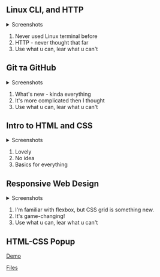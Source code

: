 ## Linux CLI, and HTTP
<details>
  <summary>Screenshots</summary>
  
![Quiz 1](https://github.com/nazarski/kottans-frontend/blob/main/task_linux_cli/linux_1.jpg)
![Quiz 2](https://github.com/nazarski/kottans-frontend/blob/main/task_linux_cli/linux_2.jpg)
![Quiz 3](https://github.com/nazarski/kottans-frontend/blob/main/task_linux_cli/linux_3.jpg)
![Quiz 4](https://github.com/nazarski/kottans-frontend/blob/main/task_linux_cli/linux_4.jpg)
</details>

1. Never used Linux terminal before
2. HTTP - never thought that far
3. Use what u can, lear what u can't

## Git та GitHub
<details>
  <summary>Screenshots</summary>
  
![Git Basics](https://github.com/nazarski/kottans-frontend/blob/main/task_git_collaboration/main_git.jpg)
![Git Remote](https://github.com/nazarski/kottans-frontend/blob/main/task_git_collaboration/remote.jpg)
</details>

1. What's new - kinda everything 
2. It's more complicated then I thought
3. Use what u can, lear what u can't

## Intro to HTML and CSS
<details>
  <summary>Screenshots</summary>
  
#Coursera
![Coursera html](https://github.com/nazarski/kottans-frontend/blob/main/task_html_css_intro/learn_html_coursera.jpg)
![Coursera css](https://github.com/nazarski/kottans-frontend/blob/main/task_html_css_intro/learn_css_coursera.jpg)
  
#CodeAcademy
![CodeAcademy html](https://github.com/nazarski/kottans-frontend/blob/main/task_html_css_intro/learn_html_codeacademy.jpg)
![CodeAcademy css](https://github.com/nazarski/kottans-frontend/blob/main/task_html_css_intro/learn_css_codeacademy.jpg)
</details>

1. Lovely 
2. No idea
3. Basics for everything

## Responsive Web Design
<details>
  <summary>Screenshots</summary>

![Flex Froggy](https://github.com/nazarski/kottans-frontend/blob/main/task_responsive_web_design/flexFroggy.jpg)
![Grid Garden](https://github.com/nazarski/kottans-frontend/blob/main/task_responsive_web_design/gridGarden.jpg)
</details>

1. I'm familiar with flexbox, but CSS grid is something new.
2. It's game-changing!
3. Use what u can, lear what u can't

## HTML-CSS Popup

[Demo](https://nazarski.github.io/HTML_CSS-Popup/)

[Files](https://github.com/nazarski/HTML_CSS-Popup/tree/master)

